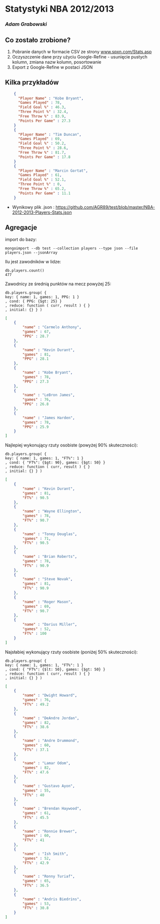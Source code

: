 # Statystyki NBA 2012/2013

### *Adam Grabowski*


## Co zostało zrobione?
1. Pobranie danych w formacie CSV ze strony www.spxn.com/Stats.asp
2. Oczyszczenie dane przy użyciu Google-Refine - usunięcie pustych kolumn, zmiana nazw kolumn, posortowanie
3. Export z Google-Refine w postaci JSON

## Kilka przykładów

```json
    {
      "Player Name" : "Kobe Bryant",
      "Games Played" : 78,
      "Field Goal %" : 46.3,
      "Three Point %" : 32.4,
      "Free Throw %" : 83.9,
      "Points Per Game" : 27.3
    }
    {
      "Player Name" : "Tim Duncan",
      "Games Played" : 69,
      "Field Goal %" : 50.2,
      "Three Point %" : 28.6,
      "Free Throw %" : 81.7,
      "Points Per Game" : 17.8
    }
    {
      "Player Name" : "Marcin Gortat",
      "Games Played" : 61,
      "Field Goal %" : 52.1,
      "Three Point %" : 0,
      "Free Throw %" : 65.2,
      "Points Per Game" : 11.1
    }
```

* Wynikowy plik .json :
https://github.com/AGR89/test/blob/master/NBA-2012-2013-Players-Stats.json

## Agregacje

import do bazy:

```
mongoimport --db test --collection players --type json --file players.json --jsonArray
```


Ilu jest zawodników w lidze: 

```
db.players.count()
477
```

Zawodnicy ze średnią punktów na mecz powyżej 25:
```
db.players.group( { 
key: { name: 1, games: 1, PPG: 1 }
, cond: { PPG: {$gt: 25} }
, reduce: function ( curr, result ) { }
, initial: {} } )
```
```json
[
    {
    	"name" : "Carmelo Anthony",
		"games" : 67,
		"PPG" : 28.7
	},
	{
		"name" : "Kevin Durant",
		"games" : 81,
		"PPG" : 28.1
	},
	{
		"name" : "Kobe Bryant",
		"games" : 78,
		"PPG" : 27.3
	},
	{
		"name" : "LeBron James",
		"games" : 76,
		"PPG" : 26.8
	},
	{
		"name" : "James Harden",
		"games" : 78,
		"PPG" : 25.9
	}
]
```

Najlepiej wykonujący rzuty osobiste (powyżej 90% skuteczności):
```
db.players.group( { 
key: { name: 1, games: 1, "FT%": 1 }
, cond: { "FT%": {$gt: 90}, games: {$gt: 50} }
, reduce: function ( curr, result ) { }
, initial: {} } )
```

```json
[
	{
		"name" : "Kevin Durant",
		"games" : 81,
		"FT%" : 90.5
	},
	{
		"name" : "Wayne Ellington",
		"games" : 78,
		"FT%" : 90.7
	},
	{
		"name" : "Toney Douglas",
		"games" : 71,
		"FT%" : 90.5
	},
	{
		"name" : "Brian Roberts",
		"games" : 78,
		"FT%" : 90.9
	},
	{
		"name" : "Steve Novak",
		"games" : 81,
		"FT%" : 90.9
	},
	{
		"name" : "Roger Mason",
		"games" : 69,
		"FT%" : 90.7
	},
	{
		"name" : "Darius Miller",
		"games" : 52,
		"FT%" : 100
	}
]
```

Najsłabiej wykonujący rzuty osobiste (poniżej 50% skuteczności):
```
db.players.group( { 
key: { name: 1, games: 1, "FT%": 1 }
, cond: { "FT%": {$lt: 50}, games: {$gt: 50} }
, reduce: function ( curr, result ) { }
, initial: {} } )
```

```json
[
	{
		"name" : "Dwight Howard",
		"games" : 76,
		"FT%" : 49.2
	},
	{
		"name" : "DeAndre Jordan",
		"games" : 82,
		"FT%" : 38.6
	},
	{
		"name" : "Andre Drummond",
		"games" : 60,
		"FT%" : 37.1
	},
	{
		"name" : "Lamar Odom",
		"games" : 82,
		"FT%" : 47.6
	},
	{
		"name" : "Gustavo Ayon",
		"games" : 55,
		"FT%" : 40
	},
	{
		"name" : "Brendan Haywood",
		"games" : 61,
		"FT%" : 45.5
	},
	{
		"name" : "Ronnie Brewer",
		"games" : 60,
		"FT%" : 41
	},
	{
		"name" : "Ish Smith",
		"games" : 52,
		"FT%" : 42.9
	},
	{
		"name" : "Ronny Turiaf",
		"games" : 65,
		"FT%" : 36.5
	},
	{
		"name" : "Andris Biedrins",
		"games" : 53,
		"FT%" : 30.8
	}
]
```
